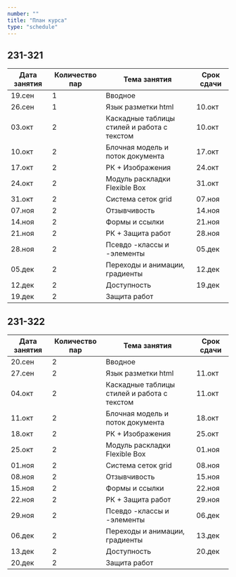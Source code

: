 ```yaml
---
number: ""
title: "План курса"
type: "schedule"
---
```


## 231-321

| Дата занятия | Количество пар | Тема занятия                                | Срок сдачи |
|--------------|----------------|---------------------------------------------|------------|
| 19.сен       | 1              | Вводное                                     |            |
| 26.сен       | 1              | Язык разметки html                          | 10.окт     |
| 03.окт       | 2              | Каскадные таблицы стилей и работа с текстом | 10.окт     |
| 10.окт       | 2              | Блочная модель и поток документа            | 17.окт     |
| 17.окт       | 2              | РК + Изображения                            | 24.окт     |
| 24.окт       | 2              | Модуль раскладки Flexible Box               | 31.окт     |
| 31.окт       | 2              | Система сеток grid                          | 07.ноя     |
| 07.ноя       | 2              | Отзывчивость                                | 14.ноя     |
| 14.ноя       | 2              | Формы и ссылки                              | 21.ноя     |
| 21.ноя       | 2              | РК + Защита работ                           | 28.ноя     |
| 28.ноя       | 2              | Псевдо -классы и -элементы                  | 05.дек     |
| 05.дек       | 2              | Переходы и анимации, градиенты              | 12.дек     |
| 12.дек       | 2              | Доступность                                 | 19.дек     |
| 19.дек       | 2              | Защита работ                                |            |

## 231-322

| Дата занятия | Количество пар | Тема занятия                                | Срок сдачи |
|--------------|----------------|---------------------------------------------|------------|
| 20.сен       | 2              | Вводное                                     |            |
| 27.сен       | 2              | Язык разметки html                          | 11.окт     |
| 04.окт       | 2              | Каскадные таблицы стилей и работа с текстом | 11.окт     |
| 11.окт       | 2              | Блочная модель и поток документа            | 18.окт     |
| 18.окт       | 2              | РК + Изображения                            | 25.окт     |
| 25.окт       | 2              | Модуль раскладки Flexible Box               | 01.ноя     |
| 01.ноя       | 2              | Система сеток grid                          | 08.ноя     |
| 08.ноя       | 2              | Отзывчивость                                | 15.ноя     |
| 15.ноя       | 2              | Формы и ссылки                              | 22.ноя     |
| 22.ноя       | 2              | РК + Защита работ                           | 29.ноя     |
| 29.ноя       | 2              | Псевдо -классы и -элементы                  | 06.дек     |
| 06.дек       | 2              | Переходы и анимации, градиенты              | 13.дек     |
| 13.дек       | 2              | Доступность                                 | 20.дек     |
| 20.дек       | 2              | Защита работ                                |            |